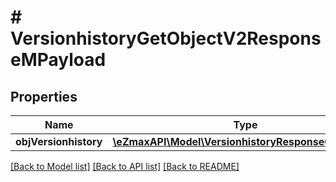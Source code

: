 # # VersionhistoryGetObjectV2ResponseMPayload

## Properties

Name | Type | Description | Notes
------------ | ------------- | ------------- | -------------
**objVersionhistory** | [**\eZmaxAPI\Model\VersionhistoryResponseCompound**](VersionhistoryResponseCompound.md) |  |

[[Back to Model list]](../../README.md#models) [[Back to API list]](../../README.md#endpoints) [[Back to README]](../../README.md)
